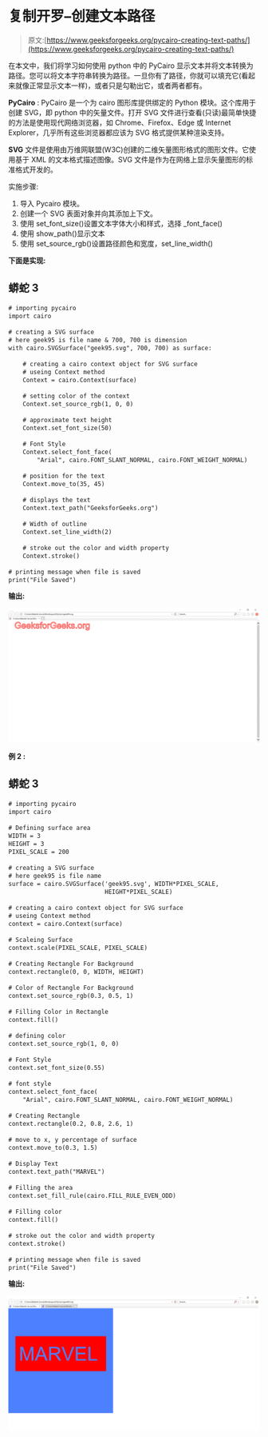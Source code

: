 # 复制开罗–创建文本路径

> 原文:[https://www.geeksforgeeks.org/pycairo-creating-text-paths/](https://www.geeksforgeeks.org/pycairo-creating-text-paths/)

在本文中，我们将学习如何使用 python 中的 PyCairo 显示文本并将文本转换为路径。您可以将文本字符串转换为路径。一旦你有了路径，你就可以填充它(看起来就像正常显示文本一样)，或者只是勾勒出它，或者两者都有。

**PyCairo** : PyCairo 是一个为 cairo 图形库提供绑定的 Python 模块。这个库用于创建 SVG，即 python 中的矢量文件。打开 SVG 文件进行查看(只读)最简单快捷的方法是使用现代网络浏览器，如 Chrome、Firefox、Edge 或 Internet Explorer，几乎所有这些浏览器都应该为 SVG 格式提供某种渲染支持。

**SVG** 文件是使用由万维网联盟(W3C)创建的二维矢量图形格式的图形文件。它使用基于 XML 的文本格式描述图像。SVG 文件是作为在网络上显示矢量图形的标准格式开发的。

实施步骤:

1.  导入 Pycairo 模块。
2.  创建一个 SVG 表面对象并向其添加上下文。
3.  使用 set_font_size()设置文本字体大小和样式，选择 _font_face()
4.  使用 show_path()显示文本
5.  使用 set_source_rgb()设置路径颜色和宽度，set_line_width()

**下面是实现:**

## 蟒蛇 3

```
# importing pycairo
import cairo

# creating a SVG surface
# here geek95 is file name & 700, 700 is dimension
with cairo.SVGSurface("geek95.svg", 700, 700) as surface:

    # creating a cairo context object for SVG surface
    # useing Context method
    Context = cairo.Context(surface)

    # setting color of the context
    Context.set_source_rgb(1, 0, 0)

    # approximate text height
    Context.set_font_size(50)

    # Font Style
    Context.select_font_face(
        "Arial", cairo.FONT_SLANT_NORMAL, cairo.FONT_WEIGHT_NORMAL)

    # position for the text
    Context.move_to(35, 45)

    # displays the text
    Context.text_path("GeeksforGeeks.org")

    # Width of outline
    Context.set_line_width(2)

    # stroke out the color and width property
    Context.stroke()

# printing message when file is saved
print("File Saved")
```

**输出:**

![](img/852a0bbb88a84bbed56e9aa2047a13bd.png)

**例 2 :**

## 蟒蛇 3

```
# importing pycairo
import cairo

# Defining surface area
WIDTH = 3
HEIGHT = 3
PIXEL_SCALE = 200

# creating a SVG surface
# here geek95 is file name
surface = cairo.SVGSurface('geek95.svg', WIDTH*PIXEL_SCALE, 
                           HEIGHT*PIXEL_SCALE)

# creating a cairo context object for SVG surface
# useing Context method
context = cairo.Context(surface)

# Scaleing Surface
context.scale(PIXEL_SCALE, PIXEL_SCALE)

# Creating Rectangle For Background
context.rectangle(0, 0, WIDTH, HEIGHT)

# Color of Rectangle For Background
context.set_source_rgb(0.3, 0.5, 1)

# Filling Color in Rectangle
context.fill()

# defining color
context.set_source_rgb(1, 0, 0)

# Font Style
context.set_font_size(0.55)

# font style
context.select_font_face(
    "Arial", cairo.FONT_SLANT_NORMAL, cairo.FONT_WEIGHT_NORMAL)

# Creating Rectangle
context.rectangle(0.2, 0.8, 2.6, 1)

# move to x, y percentage of surface
context.move_to(0.3, 1.5)

# Display Text
context.text_path("MARVEL")

# Filling the area
context.set_fill_rule(cairo.FILL_RULE_EVEN_ODD)

# Filling color
context.fill()

# stroke out the color and width property
context.stroke()

# printing message when file is saved
print("File Saved")
```

**输出:**

![](img/81ec1472f38f82e0c08b9a688ec7523f.png)
